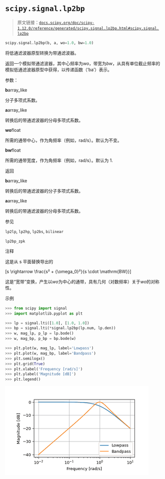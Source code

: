 # `scipy.signal.lp2bp`

> 原文链接：[`docs.scipy.org/doc/scipy-1.12.0/reference/generated/scipy.signal.lp2bp.html#scipy.signal.lp2bp`](https://docs.scipy.org/doc/scipy-1.12.0/reference/generated/scipy.signal.lp2bp.html#scipy.signal.lp2bp)

```py
scipy.signal.lp2bp(b, a, wo=1.0, bw=1.0)
```

将低通滤波器原型转换为带通滤波器。

返回一个模拟带通滤波器，其中心频率为*wo*，带宽为*bw*，从具有单位截止频率的模拟低通滤波器原型中获得，以传递函数（‘ba’）表示。

参数：

**b**array_like

分子多项式系数。

**a**array_like

转换后的带通滤波器的分母多项式系数。

**wo**float

所需的通带中心，作为角频率（例如，rad/s）。默认为不变。

**bw**float

所需的通带宽度，作为角频率（例如，rad/s）。默认为 1.

返回

**b**array_like

转换后的带通滤波器的分子多项式系数。

**a**array_like

转换后的带通滤波器的分母多项式系数。

参见

`lp2lp`, `lp2hp`, `lp2bs`, `bilinear`

`lp2bp_zpk`

注释

这是从 s 平面替换导出的

\[s \rightarrow \frac{s² + {\omega_0}²}{s \cdot \mathrm{BW}}\]

这是“宽带”变换，产生以*wo*为中心的通带，具有几何（对数频率）关于*wo*的对称性。

示例

```py
>>> from scipy import signal
>>> import matplotlib.pyplot as plt 
```

```py
>>> lp = signal.lti([1.0], [1.0, 1.0])
>>> bp = signal.lti(*signal.lp2bp(lp.num, lp.den))
>>> w, mag_lp, p_lp = lp.bode()
>>> w, mag_bp, p_bp = bp.bode(w) 
```

```py
>>> plt.plot(w, mag_lp, label='Lowpass')
>>> plt.plot(w, mag_bp, label='Bandpass')
>>> plt.semilogx()
>>> plt.grid(True)
>>> plt.xlabel('Frequency [rad/s]')
>>> plt.ylabel('Magnitude [dB]')
>>> plt.legend() 
```

![../../_images/scipy-signal-lp2bp-1.png](img/c9a9ec8f7e6bc784f809d9f005cc9e19.png)
